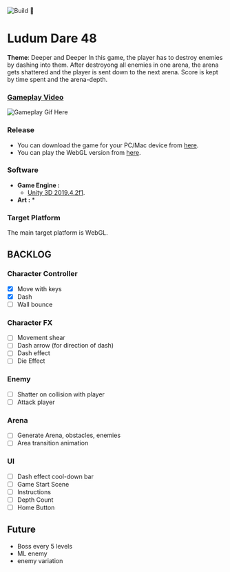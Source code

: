 ![Build 🧱](https://github.com/avivajpeyi/LudumDare48/workflows/Build%20%F0%9F%A7%B1/badge.svg?branch=master)


# Ludum Dare 48
**Theme**: Deeper and Deeper
In this game, the player has to destroy enemies by dashing into them. After destroyong all enemies in one arena, the arena gets shattered and the player is sent down to the next arena. Score is kept by time spent and the arena-depth.

###  [Gameplay Video]()
![Gameplay Gif Here]()


### Release
* You can download the game for your PC/Mac device from [here](https://avivajpeyi.itch.io/LudumDare48).
* You can play the WebGL version from [here](https://avivajpeyi.itch.io/LudumDare48).


### Software
* **Game Engine :**
  * [Unity 3D 2019.4.2f1](https://unity3d.com/).
* **Art :**
  * 

### Target Platform
The main target platform is WebGL.



## BACKLOG

### Character Controller
- [x] Move with keys 
- [x] Dash
- [ ] Wall bounce

### Character FX
- [ ] Movement shear
- [ ] Dash arrow (for direction of dash)
- [ ] Dash effect
- [ ] Die Effect

### Enemy
- [ ] Shatter on collision with player
- [ ] Attack player

### Arena
- [ ] Generate Arena, obstacles, enemies
- [ ] Area transition animation

### UI 
- [ ] Dash effect cool-down bar
- [ ] Game Start Scene
- [ ] Instructions
- [ ] Depth Count
- [ ] Home Button 

## Future 

* Boss every 5 levels
* ML enemy 
* enemy variation
